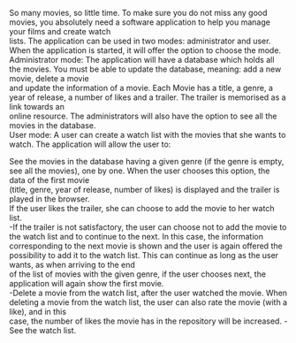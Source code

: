 So many movies, so little time. To make sure you do not miss any good movies, you absolutely need a software application to help you manage your films and create watch<br/> lists. The application can be used in two modes: administrator and user. When the application is started, it will offer the option to choose the mode.<br/>
Administrator mode: The application will have a database which holds all the movies. You must be able to update the database, meaning: add a new movie, delete a movie<br/> 
and update the information of a movie. Each Movie has a title, a genre, a year of release, a number of likes and a trailer. The trailer is memorised as a link towards an <br/> 
online resource. The administrators will also have the option to see all the movies in the database.<br/>
User mode: A user can create a watch list with the movies that she wants to watch. The application will allow the user to:<br/>

See the movies in the database having a given genre (if the genre is empty, see all the movies), one by one. When the user chooses this option, the data of the first movie <br/>(title, genre, year of release, number of likes) is displayed and the trailer is played in the browser.<br/>
If the user likes the trailer, she can choose to add the movie to her watch list.<br/>
-If the trailer is not satisfactory, the user can choose not to add the movie to the watch list and to continue to the next. In this case, the information corresponding to the next movie is shown and the user is again offered the possibility to add it to the watch list. This can continue as long as the user wants, as when arriving to the end<br/>
of the list of movies with the given genre, if the user chooses next, the application will again show the first movie.<br/>
-Delete a movie from the watch list, after the user watched the movie. When deleting a movie from the watch list, the user can also rate the movie (with a like), and in this<br/>
case, the number of likes the movie has in the repository will be increased.
-See the watch list.
